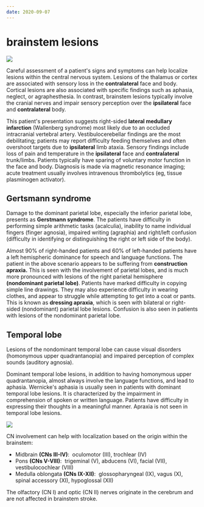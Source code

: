 ```yaml
---
date: 2020-09-07
---
```


# brainstem lesions

<!-- wallenberg syndrome symptoms -->

![](https://www.uworld.com/media/L15928.jpg)

Careful assessment of a patient's signs and symptoms can help localize lesions  within the central nervous system. Lesions of the thalamus or cortex  are associated with sensory loss in the **contralateral**  face and body. Cortical lesions are also associated with specific  findings such as aphasia, neglect, or agraphesthesia. In contrast,  brainstem lesions typically involve the cranial nerves and impair  sensory perception over the **ipsilateral** face and **contralateral** body.

This patient's presentation suggests right-sided **lateral medullary infarction** (Wallenberg syndrome) most likely due to an occluded intracranial vertebral artery.  Vestibulocerebellar findings are the most debilitating; patients may  report difficulty feeding themselves and often overshoot targets due to **ipsilateral** limb ataxia. Sensory findings include loss of pain and temperature in the **ipsilateral** face and **contralateral** trunk/limbs. Patients typically have sparing of voluntary motor  function in the face and body. Diagnosis is made via magnetic resonance imaging; acute treatment usually involves intravenous thrombolytics  (eg, tissue plasminogen activator).

## Gertsmann syndrome

<!-- parietal lobe dominant vs nondominant lesion sx -->

Damage to the dominant parietal lobe, especially the inferior parietal lobe, presents as **Gerstmann syndrome**.  The patients have difficulty in performing simple arithmetic tasks  (acalculia), inability to name individual fingers (finger agnosia),  impaired writing (agraphia) and right/left confusion (difficulty in  identifying or distinguishing the right or left side of the body).

Almost 90% of right-handed patients and 60% of left-handed patients have a left hemispheric dominance for speech and language functions. The  patient in the above scenario appears to be suffering from **construction apraxia.**  This is seen with the involvement of parietal lobes, and is much more  pronounced with lesions of the right parietal hemisphere **(nondominant parietal lobe)**.  Patients have marked difficulty in copying simple line drawings. They  may also experience difficulty in wearing clothes, and appear to  struggle while attempting to get into a coat or pants. This is known as **dressing apraxia**, which is seen with bilateral or  right-sided (nondominant) parietal lobe lesions. Confusion is also seen in patients with lesions of the nondominant parietal lobe.

## Temporal lobe

<!-- temporal lobe lesion sx -->

Lesions of the nondominant temporal lobe can cause  visual disorders (homonymous upper quadrantanopia) and impaired  perception of complex sounds (auditory agnosia).

Dominant temporal lobe lesions, in addition to having homonymous upper  quadrantanopia, almost always involve the language functions, and  lead to aphasia. Wernicke's aphasia is usually seen in patients with  dominant temporal lobe lesions. It is characterized by the impairment  in comprehension of spoken or written language. Patients have  difficulty in expressing their thoughts in a meaningful manner. Apraxia is not seen in temporal lobe lesions.

![](https://photos.thisispiggy.com/file/wikiFiles/20220811205140.png)

CN involvement can help with localization based on the origin within the brainstem:

- Midbrain **(CNs III-IV)**:  oculomotor (III), trochlear (IV)
- Pons **(CNs V-VIII)**:  trigeminal (V), abducens (VI), facial (VII), vestibulocochlear (VIII)
- Medulla oblongata **(CNs IX-XII)**:  glossopharyngeal (IX), vagus (X), spinal accessory (XI), hypoglossal (XII)

The olfactory (CN I) and optic (CN II) nerves originate in the cerebrum and are not affected in brainstem stroke.
